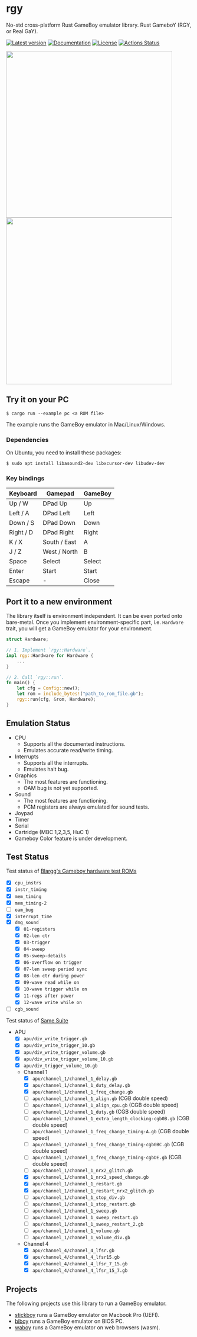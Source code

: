 # rgy

No-std cross-platform Rust GameBoy emulator library. Rust GameboY (RGY, or Real GaY).

[![Latest version](https://img.shields.io/crates/v/rgy.svg)](https://crates.io/crates/rgy)
[![Documentation](https://docs.rs/rgy/badge.svg)](https://docs.rs/rgy)
[![License](https://img.shields.io/badge/License-MIT-blue.svg)](https://opensource.org/licenses/MIT)
[![Actions Status](https://github.com/YushiOMOTE/rgy/workflows/main/badge.svg?branch=master)](https://github.com/YushiOMOTE/rgy/actions)

<img src="https://raw.github.com/wiki/YushiOMOTE/gbr/media/demo.gif" width="450" />
<img src="https://raw.github.com/wiki/YushiOMOTE/gbr/media/demo_screens_2.jpg" width="450" />

## Try it on your PC

```
$ cargo run --example pc <a ROM file>
```

The example runs the GameBoy emulator in Mac/Linux/Windows.

### Dependencies

On Ubuntu, you need to install these packages:

```
$ sudo apt install libasound2-dev libxcursor-dev libudev-dev
```

### Key bindings

| Keyboard  | Gamepad      | GameBoy |
|-----------|--------------|---------|
| Up / W    | DPad Up      | Up      |
| Left / A  | DPad Left    | Left    |
| Down / S  | DPad Down    | Down    |
| Right / D | DPad Right   | Right   |
| K / X     | South / East | A       |
| J / Z     | West / North | B       |
| Space     | Select       | Select  |
| Enter     | Start        | Start   |
| Escape    | -            | Close   |

## Port it to a new environment

The library itself is environment independent. It can be even ported onto bare-metal. Once you implement environment-specific part, i.e. `Hardware` trait, you will get a GameBoy emulator for your environment.

```rust
struct Hardware;

// 1. Implement `rgy::Hardware`.
impl rgy::Hardware for Hardware {
    ...
}

// 2. Call `rgy::run`.
fn main() {
    let cfg = Config::new();
    let rom = include_bytes!("path_to_rom_file.gb");
    rgy::run(cfg, &rom, Hardware);
}
```

## Emulation Status

* CPU
    * Supports all the documented instructions.
    * Emulates accurate read/write timing.
* Interrupts
    * Supports all the interrupts.
    * Emulates halt bug.
* Graphics
    * The most features are functioning.
    * OAM bug is not yet supported.
* Sound
    * The most features are functioning.
    * PCM registers are always emulated for sound tests.
* Joypad
* Timer
* Serial
* Cartridge (MBC 1,2,3,5, HuC 1)
* Gameboy Color feature is under development.

## Test Status

Test status of [Blargg's Gameboy hardware test ROMs](https://github.com/retrio/gb-test-roms/tree/c240dd7d700e5c0b00a7bbba52b53e4ee67b5f15)

* [x] `cpu_instrs`
* [x] `instr_timing`
* [x] `mem_timing`
* [x] `mem_timing-2`
* [ ] `oam_bug`
* [x] `interrupt_time`
* [x] `dmg_sound`
    * [x] `01-registers`
    * [x] `02-len ctr`
    * [x] `03-trigger`
    * [x] `04-sweep`
    * [x] `05-sweep-details`
    * [x] `06-overflow on trigger`
    * [x] `07-len sweep period sync`
    * [x] `08-len ctr during power`
    * [x] `09-wave read while on`
    * [x] `10-wave trigger while on`
    * [x] `11-regs after power`
    * [x] `12-wave write while on`
* [ ] `cgb_sound`

Test status of [Same Suite](https://github.com/YushiOMOTE/SameSuite/tree/430ab7f68fc612e005ed5586990dfec0ea7a9ce5)

* APU
    * [x] `apu/div_write_trigger.gb`
    * [x] `apu/div_write_trigger_10.gb`
    * [x] `apu/div_write_trigger_volume.gb`
    * [x] `apu/div_write_trigger_volume_10.gb`
    * [x] `apu/div_trigger_volume_10.gb`
    * Channel 1
        * [x] `apu/channel_1/channel_1_delay.gb`
        * [x] `apu/channel_1/channel_1_duty_delay.gb`
        * [x] `apu/channel_1/channel_1_freq_change.gb`
        * [ ] `apu/channel_1/channel_1_align.gb` (CGB double speed)
        * [ ] `apu/channel_1/channel_1_align_cpu.gb` (CGB double speed)
        * [ ] `apu/channel_1/channel_1_duty.gb` (CGB double speed)
        * [ ] `apu/channel_1/channel_1_extra_length_clocking-cgb0B.gb` (CGB double speed)
        * [ ] `apu/channel_1/channel_1_freq_change_timing-A.gb` (CGB double speed)
        * [ ] `apu/channel_1/channel_1_freq_change_timing-cgb0BC.gb` (CGB double speed)
        * [ ] `apu/channel_1/channel_1_freq_change_timing-cgbDE.gb` (CGB double speed)
        * [ ] `apu/channel_1/channel_1_nrx2_glitch.gb`
        * [x] `apu/channel_1/channel_1_nrx2_speed_change.gb`
        * [x] `apu/channel_1/channel_1_restart.gb`
        * [x] `apu/channel_1/channel_1_restart_nrx2_glitch.gb`
        * [ ] `apu/channel_1/channel_1_stop_div.gb`
        * [ ] `apu/channel_1/channel_1_stop_restart.gb`
        * [ ] `apu/channel_1/channel_1_sweep.gb`
        * [ ] `apu/channel_1/channel_1_sweep_restart.gb`
        * [ ] `apu/channel_1/channel_1_sweep_restart_2.gb`
        * [ ] `apu/channel_1/channel_1_volume.gb`
        * [ ] `apu/channel_1/channel_1_volume_div.gb`
    * Channel 4
        * [x] `apu/channel_4/channel_4_lfsr.gb`
        * [x] `apu/channel_4/channel_4_lfsr15.gb`
        * [x] `apu/channel_4/channel_4_lfsr_7_15.gb`
        * [x] `apu/channel_4/channel_4_lfsr_15_7.gb`

## Projects

The following projects use this library to run a GameBoy emulator.

* [stickboy](https://github.com/yushiomote/stickboy) runs a GameBoy emulator on Macbook Pro (UEFI).
* [biboy](https://github.com/yushiomote/biboy) runs a GameBoy emulator on BIOS PC.
* [waboy](https://github.com/yushiomote/waboy) runs a GameBoy emulator on web browsers (wasm).
